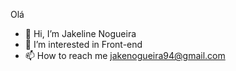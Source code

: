 Olá
- 👋 Hi, I’m Jakeline Nogueira
- 👀 I’m interested in Front-end
- 📫 How to reach me jakenogueira94@gmail.com


